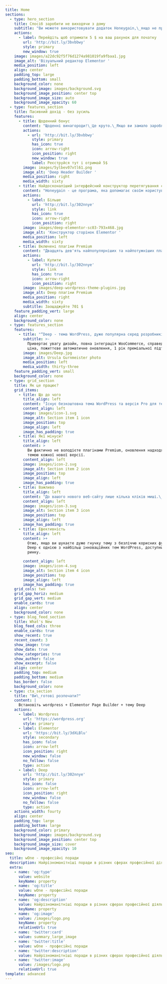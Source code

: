 ```yaml
---
title: Home
sections:
  - type: hero_section
    title: Спосіб заробити не виходячи з дому
    subtitle: "Ви можете використовувати додаток Honeygain,\_якщо не проти поділитися своїми інтернетом у фоновому режимі вашого пристрою. Ви навіть не повинні помічати, що Honeygain працює.\_Встановіть програму honeygain на свій пристрій Android або Windows."
    actions:
      - label: Перейдіть щоб отримати 5 $ на ваш рахунок для початку
        url: 'http://bit.ly/3bvbbwy'
        style: primary
        new_window: true
    image: images/a22dc92f5f76d1274a981019fa9fbaa1.jpg
    image_alt: 'Візуальний редактор Elementor '
    media_position: left
    align: center
    padding_top: large
    padding_bottom: small
    background_color: none
    background_image: images/background.svg
    background_image_position: center top
    background_image_size: auto
    background_image_opacity: 60
  - type: features_section
    title: Пасивний дохід - без зусиль
    features:
      - title: Щоденний бонус
        content: "Щоденні винагороди!\_Це круто.\_Якщо ви замало заробляєте, тепер, принаймні, у вас є плюс до заробітку.\_Настільки ж просто, як увійти в систему щодня і через кілька секунд з’явиться такий знак:\n![](https://preview--wone-75f84.stackbit.dev/images/44fc82e9644280bd95c28bf365f72290db316388c0ddb23f2f1f720117513c04.jpeg)\n\nПісля того, як ми натиснемо, з’явиться більший плакат, подібний до цього що зправа:\n"
        actions:
          - url: 'http://bit.ly/3bvbbwy'
            style: primary
            has_icon: true
            icon: arrow-right
            icon_position: right
            new_window: true
            label: Реєструйся тут і отримай 5$
        image: images/5ylbev07xtl61.png
        image_alt: 'Deep Header Builder '
        media_position: right
        media_width: sixty
      - title: Найдосконаліший інтерфейсний конструктор перетягування сторінок
        content: "Honeygain - це програма, яка допомагає своїм користувачам заробляти гроші в інтернеті, ділячись своїм інтернет-з’єднанням.\_Тепер люди можуть повністю розкрити свої невикористані тарифні плани та не залишати невикористані дані позаду!\_Це справді пасивний дохід.\n\n"
        actions:
          - label: Більше
            url: 'http://bit.ly/302nnye'
            style: link
            has_icon: true
            icon: arrow-right
            icon_position: right
        image: images/deep-elementor-sc03-793x468.jpg
        image_alt: 'Конструктор сторінок Elementor '
        media_position: left
        media_width: sixty
      - title: Включені плагіни Premium
        content: "Двадцять дев'ять найпопулярніших та найпотужніших плагінів преміум-класу на суму $ 701  включені до теми Deep.\_Все готово: почати!\_Cписок доступних плагінів:\n\n*   WPBakery Page Builder\n\n*   King Composer Pro\n\n*   Slider Revolution\n\n*   Element Pack for Elementor\n\n*   WordPress GDPR\n\n*   Ultimate Add-ons\n\n*   The Grid\n\n*   LayerSlider\n\n*   ACF Pro\n\n*   Real Media Library\n\n*   JetElements\n\n*   JetMenu\n\n*   JetBlog\n\n*   JetTabs\n\n*   JetReviews\n\n*   JetWooBiulder\n\n*   JetBlocks\n\n*   JetEngine\n\n*   JetTricks\n\n*   JetPopup\n\n*   WP Domain Checker...\n"
        actions:
          - label: Купити
            url: 'http://bit.ly/302nnye'
            style: link
            has_icon: true
            icon: arrow-right
            icon_position: right
        image: images/deep-wordpress-theme-plugins.jpg
        image_alt: Deep плагіни Premium
        media_position: right
        media_width: sixty
        subtitle: Заощаджуйте 701 $
    feature_padding_vert: large
    align: center
    background_color: none
  - type: features_section
    features:
      - title: "“Deep - тема WordPress, дуже популярна серед розробників та звичайних користувачів.\_”"
        subtitle: >-
          Привертає увагу дизайн, повна інтеграція WooCommerce, справедлива
          ціна, пожиттєве автоматичне оновлення, 1 рік преміальної підтримки
        image: images/Deep.jpg
        image_alt: Ursula Gurnmeister photo
        media_position: left
        media_width: thirty-three
    feature_padding_vert: small
    background_color: none
  - type: grid_section
    title: Як це працює?
    grid_items:
      - title: Що до чого
        title_align: left
        content: "Існує безкоштовна тема WordPress та версія Pro для теми Deep.\_Він поставляється з понад **100** демонстраційними версіями, **500+** попередньо розробленими сторінками та **27+** преміум-плагінами.\n"
        content_align: left
        image: images/icon-1.svg
        image_alt: Section item 1 icon
        image_position: top
        image_align: left
        image_has_padding: true
      - title: Які мінуси?
        title_align: left
        content: >
          Ви фактично не володієте плагінами Premium, оновлення надходять лише з
          темою кожної нової версії.
        content_align: left
        image: images/icon-2.svg
        image_alt: Section item 2 icon
        image_position: top
        image_align: left
        image_has_padding: true
      - title: Важливо
        title_align: left
        content: "До вашого нового веб-сайту лише кілька кліків миші.\_Використовуючи Elementor Page Builder та Visual Page Builder, ви можете швидко створити власний веб-сайт.\_\n"
        content_align: left
        image: images/icon-3.svg
        image_alt: Section item 3 icon
        image_position: top
        image_align: left
        image_has_padding: true
      - title: Ефективність
        title_align: left
        content: >+
          Отже, якщо ви шукаєте дуже гнучку тему з безліччю корисних функцій,
          Deep є однією з найбільш інноваційних тем WordPress, доступних на
          ринку. 

        content_align: left
        image: images/icon-4.svg
        image_alt: Section item 4 icon
        image_position: top
        image_align: left
        image_has_padding: true
    grid_cols: two
    grid_gap_horiz: medium
    grid_gap_vert: medium
    enable_cards: true
    align: center
    background_color: none
  - type: blog_feed_section
    title: What's New
    blog_feed_cols: three
    enable_cards: true
    show_recent: true
    recent_count: 3
    show_image: true
    show_date: true
    show_categories: true
    show_author: false
    show_excerpt: false
    align: center
    padding_top: medium
    padding_bottom: medium
    has_border: false
    background_color: none
  - type: cta_section
    title: "Ви\_готові розпочати?"
    content: |
      Встановіть wordpress + Elementor Page Builder + тему Deep
    actions:
      - label: Wordpress
        url: 'https://wordpress.org'
        style: primary
      - label: Elementor
        url: 'https://bit.ly/3dXLBlu'
        style: secondary
        has_icon: false
        icon: arrow-left
        icon_position: right
        new_window: false
        no_follow: false
        type: action
      - label: Deep
        url: 'http://bit.ly/302nnye'
        style: primary
        has_icon: false
        icon: arrow-left
        icon_position: right
        new_window: false
        no_follow: false
        type: action
    actions_width: fourty
    align: center
    padding_top: large
    padding_bottom: large
    background_color: primary
    background_image: images/background.svg
    background_image_position: center top
    background_image_size: cover
    background_image_opacity: 10
seo:
  title: wOne - професійні поради
  description: Найрізноманітніші поради в різних сферах професійної діяльності
  extra:
    - name: 'og:type'
      value: website
      keyName: property
    - name: 'og:title'
      value: wOne - професійні поради
      keyName: property
    - name: 'og:description'
      value: Найрізноманітніші поради в різних сферах професійної діяльності
      keyName: property
    - name: 'og:image'
      value: /images/logo.png
      keyName: property
      relativeUrl: true
    - name: 'twitter:card'
      value: summary_large_image
    - name: 'twitter:title'
      value: wOne - професійні поради
    - name: 'twitter:description'
      value: Найрізноманітніші поради в різних сферах професійної діяльності
    - name: 'twitter:image'
      value: /images/logo.png
      relativeUrl: true
template: advanced
---
```


